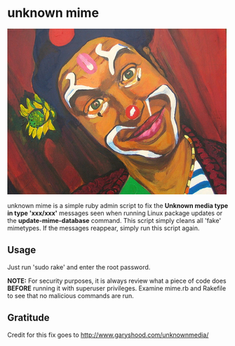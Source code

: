 # unknown mime  #

![unknown mime](mime.jpg)

unknown mime is a simple ruby admin script to fix the **Unknown media type in type 'xxx/xxx'** messages seen when running Linux package updates or the
**update-mime-database** command. This script simply cleans all 'fake' mimetypes. If the messages reappear, simply run this script again.

## Usage ##

Just run 'sudo rake' and enter the root password.

**NOTE:** For security purposes, it is always review what a piece of code does **BEFORE** running it with superuser privileges.
Examine mime.rb and Rakefile to see that no malicious commands are run.

## Gratitude ##
Credit for this fix goes to http://www.garyshood.com/unknownmedia/
